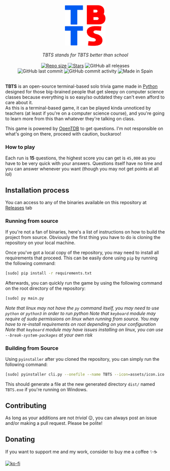 <div align="center">
	<img src="https://github.com/AntikoreDev/TBTS/blob/main/assets/icon.png?raw=true" alt="TBTS logo" width="128" height="128"/>
	<br><br>
	<i>TBTS stands for TBTS better than school</i>
	<br>
</div>
<br>
<div align="center">
	<a href="https://github.com/AntikoreDev/TBTS" onClick = "return false"><img alt = "Repo size" src = "https://img.shields.io/github/repo-size/AntikoreDev/TBTS?style=for-the-badge"></a>
	<a href="https://github.com/AntikoreDev/TBTS/stargazers"><img alt = "Stars" src = "https://img.shields.io/github/stars/AntikoreDev/TBTS?style=for-the-badge"></a>
	<img alt="GitHub all releases" src="https://img.shields.io/github/downloads/AntikoreDev/TBTS/total?style=for-the-badge">
	<br>
	<img alt="GitHub last commit" src="https://img.shields.io/github/last-commit/AntikoreDev/TBTS?style=for-the-badge">
	<img alt="GitHub commit activity" src="https://img.shields.io/github/commit-activity/m/AntikoreDev/TBTS?style=for-the-badge">
	<img alt="Made in Spain" src="https://img.shields.io/badge/Made%20in-Spain-FF0000?style=for-the-badge&labelColor=FF0000&color=FFFF00">
</div>
<br>




**TBTS** is an open-source terminal-based solo trivia game made in [Python](https://www.python.org/) designed for those big-brained people that get sleepy on computer science classes because everything is so easy/so outdated they can't even afford to care about it.<br>
As this is a terminal-based game, it can be played kinda unnoticed by teachers (at least if you're on a computer science course), and you're going to learn more from this than whatever they're talking on class.

This game is powered by [OpenTDB](https://opentdb.com/) to get questions. I'm not responsible on what's going on there, proceed with caution, buckaroo!

### How to play
Each run is **15** questions, the highest score you can get is `45,000` as you have to be very quick with your answers. Questions itself have 
no time and you can answer whenever you want (though you may not get points at all lol)

## Installation process
You can access to any of the binaries available on this repository at [Releases](https://github.com/AntikoreDev/TBTS/releases) tab

### Running from source
If you're not a fan of binaries, here's a list of instructions on how to build the project from source. Obviously the first thing you have to do is cloning the repository on your local machine.

Once you've got a local copy of the repository, you may need to install all requirements that proceed. This can be easily done using `pip` by running the following command:
```bash
[sudo] pip install -r requirements.txt
```
Afterwards, you can quickly run the game by using the following command on the root directory of the repository:
```bash
[sudo] py main.py
```

_Note that linux may not have the `py` command itself, you may need to use `python` or `python3` in order to run python_
_Note that `keyboard` module may require of sudo permissions on linux when running from source. You may have to re-install requirements on root depending on your configuration_
_Note that `keyboard` module may have issues installing on linux, you can use `--break-system-packages` at your own risk_

### Building from Source
Using `pyinstaller` after you cloned the repository, you can simply run the following command:

```bash
[sudo] pyinstaller cli.py --onefile --name TBTS --icon=assets/icon.ico
```
This should generate a file at the new generated directory `dist/` named `TBTS.exe` if you're running on Windows.

## Contributing
As long as your additions are not _trivial_ 😉, you can always post an issue and/or making a pull request. Please be polite!

## Donating
If you want to support me and my work, consider to buy me a coffee ✨☕

[![ko-fi](https://ko-fi.com/img/githubbutton_sm.svg)](https://ko-fi.com/P5P7827IB)
